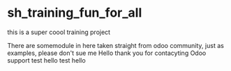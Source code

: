 # sh_training_fun_for_all
this is a super coool training project 

There are somemodule in here taken straight from odoo community, just as examples, please don't sue me
Hello thank you for contacyting Odoo support 
test hello test hello 
